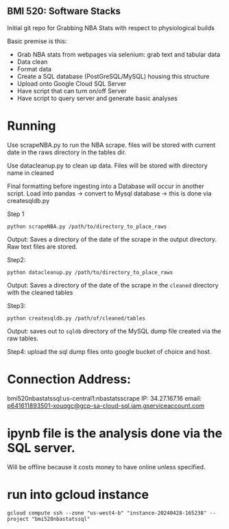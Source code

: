 ## BMI 520: Software Stacks

Initial git repo for Grabbing NBA Stats with respect to physiological builds

Basic premise is this:

- Grab NBA stats from webpages via selenium: grab text and tabular data
- Data clean
- Format data
- Create a SQL database (PostGreSQL/MySQL) housing this structure
- Upload onto Google Cloud SQL Server
- Have script that can turn on/off Server
- Have script to query server and generate basic analyses




# Running

Use scrapeNBA.py to run the NBA scrape. 
files will be stored with current date in the raws directory in the tables dir. 

Use datacleanup.py to clean up data.
Files will be stored with directory name in cleaned

Final formatting before ingesting into a Database will occur in another script.
Load into pandas -> convert to Mysql database -> this is done via createsqldb.py

Step 1
```
python scrapeNBA.py /path/to/directory_to_place_raws
```
Output: Saves a directory of the date of the scrape in the output directory. Raw text files are stored.

Step2:
```
python datacleanup.py /path/to/directory_to_place_raws
```
Output: Saves a directory of the date of the scrape in the `cleaned` directory with the cleaned tables

Step3:
```
python createsqldb.py /path/of/cleaned/tables
```
Output: saves out to `sqldb` directory of the MySQL dump file created via the raw tables.

Step4: upload the sql dump files onto google bucket of choice and host.

# Connection Address:
bmi520nbastatssql:us-central1:nbastatsscrape
IP:
34.27.167.16
email:
p641611893501-xouqgc@gcp-sa-cloud-sql.iam.gserviceaccount.com

# ipynb file is the analysis done via the SQL server.
Will be offline because it costs money to have online unless specified.


# run into gcloud instance

```gcloud compute ssh --zone "us-west4-b" "instance-20240428-165238" --project "bmi520nbastatssql"```



